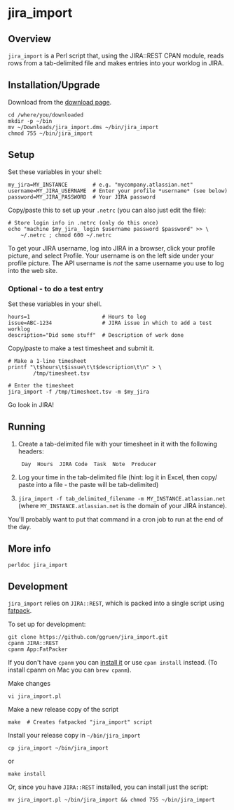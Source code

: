 # jira_import

## Overview

`jira_import` is a Perl script that, using the JIRA::REST CPAN module,
reads rows from a tab-delimited file and makes entries into your worklog
in JIRA.

## Installation/Upgrade

Download from the [download page](https://github.com/ggruen/jira_import/releases/latest).

    cd /where/you/downloaded
    mkdir -p ~/bin
    mv ~/Downloads/jira_import.dms ~/bin/jira_import
    chmod 755 ~/bin/jira_import

## Setup

Set these variables in your shell:

    my_jira=MY_INSTANCE        # e.g. "mycompany.atlassian.net"
    username=MY_JIRA_USERNAME  # Enter your profile *username* (see below)
    password=MY_JIRA_PASSWORD  # Your JIRA password

Copy/paste this to set up your `.netrc` (you can also just edit the file):

    # Store login info in .netrc (only do this once)
    echo "machine $my_jira_ login $username password $password" >> \
        ~/.netrc ; chmod 600 ~/.netrc

To get your JIRA username, log into
JIRA in a browser, click your profile picture, and select Profile.  Your
username is on the left side under your profile picture.  The API username
is *not* the same username you use to log into the web site.

### Optional - to do a test entry

Set these variables in your shell.

    hours=1                       # Hours to log
    issue=ABC-1234                # JIRA issue in which to add a test worklog
    description="Did some stuff"  # Description of work done

Copy/paste to make a test timesheet and submit it.

    # Make a 1-line timesheet
    printf "\t$hours\t$issue\t\t$description\t\n" > \
            /tmp/timesheet.tsv

    # Enter the timesheet
    jira_import -f /tmp/timesheet.tsv -m $my_jira

Go look in JIRA!

## Running

1. Create a tab-delimited file with your timesheet in it with the following
   headers:

        Day  Hours  JIRA Code  Task  Note  Producer

2. Log your time in the tab-delimited file (hint: log it in Excel, then copy/
   paste into a file - the paste will be tab-delimited)

3. `jira_import -f tab_delimited_filename -m MY_INSTANCE.atlassian.net`
   (where `MY_INSTANCE.atlassian.net` is the domain of your JIRA instance).

You'll probably want to put that command in a cron job to run at the end
of the day.

## More info

    perldoc jira_import

## Development

`jira_import` relies on `JIRA::REST`, which is packed into a single script
using [fatpack](http://search.cpan.org/~mstrout/App-FatPacker/).

To set up for development:


    git clone https://github.com/ggruen/jira_import.git
    cpanm JIRA::REST
    cpanm App:FatPacker

If you don't have `cpanm` you can
[install it](https://github.com/miyagawa/cpanminus) or use `cpan install`
instead. (To install cpanm on Mac you can `brew cpanm`).

Make changes

    vi jira_import.pl

Make a new release copy of the script

    make  # Creates fatpacked "jira_import" script

Install your release copy in `~/bin/jira_import`

    cp jira_import ~/bin/jira_import

or

    make install

Or, since you have `JIRA::REST` installed, you can install just the script:

    mv jira_import.pl ~/bin/jira_import && chmod 755 ~/bin/jira_import
